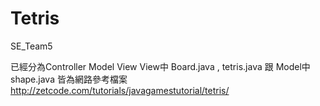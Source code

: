 # Tetris

SE_Team5

  已經分為Controller Model View
  View中 Board.java , tetris.java 跟 Model中 shape.java 皆為網路參考檔案
  http://zetcode.com/tutorials/javagamestutorial/tetris/
